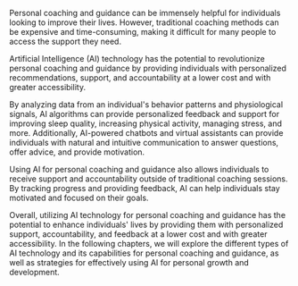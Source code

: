 
Personal coaching and guidance can be immensely helpful for individuals looking to improve their lives. However, traditional coaching methods can be expensive and time-consuming, making it difficult for many people to access the support they need.

Artificial Intelligence (AI) technology has the potential to revolutionize personal coaching and guidance by providing individuals with personalized recommendations, support, and accountability at a lower cost and with greater accessibility.

By analyzing data from an individual's behavior patterns and physiological signals, AI algorithms can provide personalized feedback and support for improving sleep quality, increasing physical activity, managing stress, and more. Additionally, AI-powered chatbots and virtual assistants can provide individuals with natural and intuitive communication to answer questions, offer advice, and provide motivation.

Using AI for personal coaching and guidance also allows individuals to receive support and accountability outside of traditional coaching sessions. By tracking progress and providing feedback, AI can help individuals stay motivated and focused on their goals.

Overall, utilizing AI technology for personal coaching and guidance has the potential to enhance individuals' lives by providing them with personalized support, accountability, and feedback at a lower cost and with greater accessibility. In the following chapters, we will explore the different types of AI technology and its capabilities for personal coaching and guidance, as well as strategies for effectively using AI for personal growth and development.
